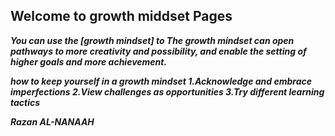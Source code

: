 ## Welcome to growth middset Pages

***You can use the [growth mindset] to The growth mindset can open pathways to more creativity and possibility, and enable the setting of higher goals and more achievement.***





***how to keep yourself in a growth mindset
1.Acknowledge and embrace imperfections
2.View challenges as opportunities
3.Try different learning tactics***





***Razan AL-NANAAH***
